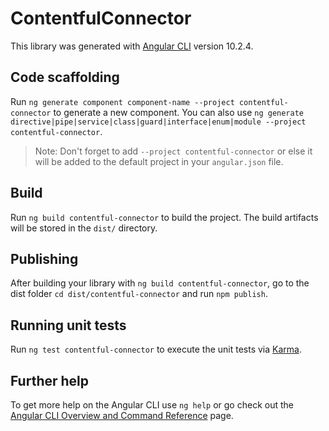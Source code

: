 # ContentfulConnector

This library was generated with [Angular CLI](https://github.com/angular/angular-cli) version 10.2.4.

## Code scaffolding

Run `ng generate component component-name --project contentful-connector` to generate a new component. You can also use `ng generate directive|pipe|service|class|guard|interface|enum|module --project contentful-connector`.
> Note: Don't forget to add `--project contentful-connector` or else it will be added to the default project in your `angular.json` file. 

## Build

Run `ng build contentful-connector` to build the project. The build artifacts will be stored in the `dist/` directory.

## Publishing

After building your library with `ng build contentful-connector`, go to the dist folder `cd dist/contentful-connector` and run `npm publish`.

## Running unit tests

Run `ng test contentful-connector` to execute the unit tests via [Karma](https://karma-runner.github.io).

## Further help

To get more help on the Angular CLI use `ng help` or go check out the [Angular CLI Overview and Command Reference](https://angular.io/cli) page.
